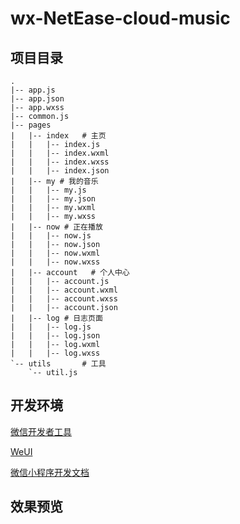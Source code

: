 # wx-NetEase-cloud-music

## 项目目录

```
.
|-- app.js
|-- app.json
|-- app.wxss
|-- common.js
|-- pages     
|   |-- index   # 主页
|   |   |-- index.js
|   |   |-- index.wxml
|   |   |-- index.wxss
|   |   |-- index.json
|   |-- my # 我的音乐
|   |   |-- my.js
|   |   |-- my.json
|   |   |-- my.wxml
|   |   |-- my.wxss
|   |-- now # 正在播放
|   |   |-- now.js
|   |   |-- now.json
|   |   |-- now.wxml
|   |   |-- now.wxss
|   |-- account   # 个人中心
|   |   |-- account.js
|   |   |-- account.wxml
|   |   |-- account.wxss
|   |   |-- account.json
|   |-- log # 日志页面
|   |   |-- log.js
|   |   |-- log.json
|   |   |-- log.wxml
|   |   |-- log.wxss
`-- utils       # 工具
    `-- util.js
```

## 开发环境


[微信开发者工具](https://mp.weixin.qq.com/debug/wxadoc/dev/devtools/download.html)

[WeUI](https://github.com/Tencent/weui)

[微信小程序开发文档](https://mp.weixin.qq.com/debug/wxadoc/dev/api/)


## 效果预览

